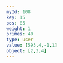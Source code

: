 ```yaml
---
myId: 108
key: 15
pos: 85
weight: 1
primes: 40
type: user
value: [593,4,-1,1]
object: [2,3,4]
---
```

